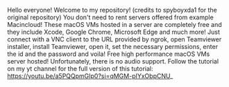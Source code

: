 Hello everyone! Welcome to my repository! (credits to spyboyxda1 for the original repository)
You don't need to rent servers offered from example Macincloud!
These macOS VMs hosted in a server are completely free and they include Xcode, Google Chrome, Microsoft Edge and much more!
Just connect with a VNC client to the URL provided by ngrok, open Teamviewer installer, install Teamviewer, open it, set the necessary permissions, enter the id and the password and voila! Free high performance macOS VMs server hosted!
Unfortunately, there is no audio support. 
Follow the tutorial on my yt channel for the full version of this tutorial:
https://youtu.be/a5PQQpmGIp0?si=qMGM-pIYxObpCNU_
